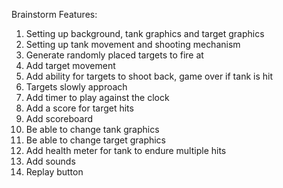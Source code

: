 Brainstorm Features:

1. Setting up background, tank graphics and target graphics
2. Setting up tank movement and shooting mechanism
3. Generate randomly placed targets to fire at
4. Add target movement
5. Add ability for targets to shoot back, game over if tank is hit
6. Targets slowly approach 
7. Add timer to play against the clock
8. Add a score for target hits
9. Add scoreboard
10. Be able to change tank graphics
11. Be able to change target graphics
12. Add health meter for tank to endure multiple hits
13. Add sounds
14. Replay button
